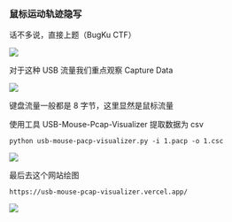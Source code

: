 ### 鼠标运动轨迹隐写

话不多说，直接上题（BugKu CTF）

![](https://pic1.imgdb.cn/item/677fe3f3d0e0a243d4f2d15c.jpg)

对于这种 USB 流量我们重点观察 Capture Data

![](https://pic1.imgdb.cn/item/677fe52dd0e0a243d4f2d197.jpg)

键盘流量一般都是 8 字节，这里显然是鼠标流量

使用工具 USB-Mouse-Pcap-Visualizer 提取数据为 csv

```shell
python usb-mouse-pacp-visualizer.py -i 1.pacp -o 1.csc
```

![](https://pic1.imgdb.cn/item/677fe549d0e0a243d4f2d199.jpg)

最后去这个网站绘图

`https://usb-mouse-pcap-visualizer.vercel.app/`

![](https://pic1.imgdb.cn/item/677fe733d0e0a243d4f2d223.jpg)